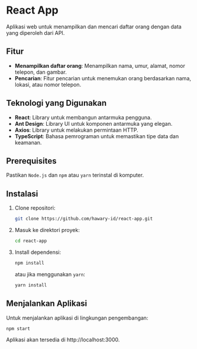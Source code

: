 # React App
Aplikasi web untuk menampilkan dan mencari daftar orang dengan data yang diperoleh dari API.

## Fitur

- **Menampilkan daftar orang**: Menampilkan nama, umur, alamat, nomor telepon, dan gambar.
- **Pencarian**: Fitur pencarian untuk menemukan orang berdasarkan nama, lokasi, atau nomor telepon.

## Teknologi yang Digunakan

- **React**: Library untuk membangun antarmuka pengguna.
- **Ant Design**: Library UI untuk komponen antarmuka yang elegan.
- **Axios**: Library untuk melakukan permintaan HTTP.
- **TypeScript**: Bahasa pemrograman untuk memastikan tipe data dan keamanan.

## Prerequisites

Pastikan `Node.js` dan `npm` atau `yarn` terinstal di komputer.

## Instalasi

1. Clone repositori:

    ```bash
    git clone https://github.com/hawary-id/react-app.git
    ```

2. Masuk ke direktori proyek:

    ```bash
    cd react-app
    ```

3. Install dependensi:

    ```bash
    npm install
    ```

    atau jika menggunakan `yarn`:

    ```bash
    yarn install
    ```

## Menjalankan Aplikasi

Untuk menjalankan aplikasi di lingkungan pengembangan:

```bash
npm start
```

Aplikasi akan tersedia di http://localhost:3000.
